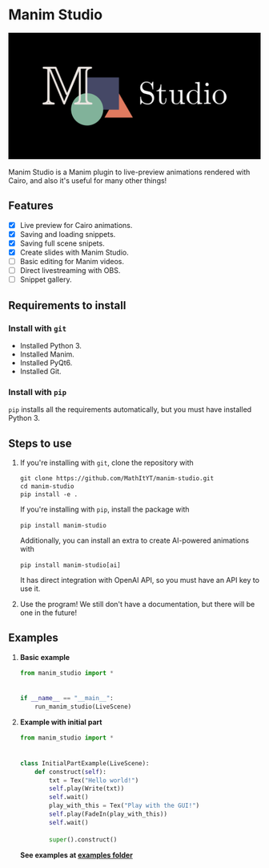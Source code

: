 # Manim Studio

![Manim Studio](https://raw.githubusercontent.com/MathItYT/manim-studio/main/logo.png)

Manim Studio is a Manim plugin to live-preview animations rendered with Cairo, and also it's useful for many other things!

## Features
- [x] Live preview for Cairo animations.
- [x] Saving and loading snippets.
- [x] Saving full scene snipets.
- [x] Create slides with Manim Studio.
- [ ] Basic editing for Manim videos.
- [ ] Direct livestreaming with OBS.
- [ ] Snippet gallery.

## Requirements to install
### Install with `git`
- Installed Python 3.
- Installed Manim.
- Installed PyQt6.
- Installed Git.

### Install with `pip`
`pip` installs all the requirements automatically, but you must have installed Python 3.

## Steps to use
1. If you're installing with `git`, clone the repository with
   
   ```
   git clone https://github.com/MathItYT/manim-studio.git
   cd manim-studio
   pip install -e .
   ```
   
   If you're installing with `pip`, install the package with
   
   ```pip install manim-studio```

   Additionally, you can install an extra to create AI-powered animations with
   
   ```pip install manim-studio[ai]```

   It has direct integration with OpenAI API, so you must have an API key to use it.

2. Use the program! We still don't have a documentation, but there will be one in the future!


## Examples

1. **Basic example**
   
   ```python
   from manim_studio import *


   if __name__ == "__main__":
       run_manim_studio(LiveScene)
   ```

2. **Example with initial part**
   
   ```python
   from manim_studio import *


   class InitialPartExample(LiveScene):
       def construct(self):
           txt = Tex("Hello world!")
           self.play(Write(txt))
           self.wait()
           play_with_this = Tex("Play with the GUI!")
           self.play(FadeIn(play_with_this))
           self.wait()
           
           super().construct()
   ```

   **See examples at [examples folder](https://github.com/MathItYT/manim-studio/blob/main/examples/)**
